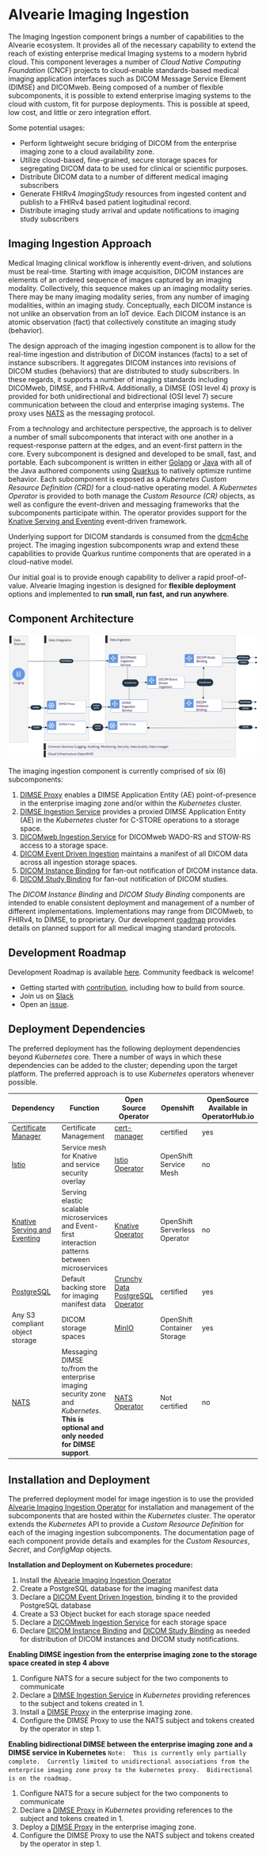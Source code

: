 # Alvearie Imaging Ingestion
  The Imaging Ingestion component brings a number of capabilities to the Alvearie ecosystem.  It provides all of the necessary capability to extend the reach of existing enterprise medical Imaging systems to a modern hybrid cloud.  This component leverages a number of *Cloud Native Computing Foundation* (CNCF) projects to cloud-enable standards-based medical imaging application interfaces such as DICOM Message Service Element (DIMSE) and DICOMweb.  Being composed of a number of flexible subcomponents, it is possible to extend enterprise imaging systems to the cloud with custom, fit for purpose deployments.  This is possible at speed, low cost, and little or zero integration effort.  
  
Some potential usages:

  - Perform lightweight secure bridging of DICOM from the enterprise imaging zone to a cloud availability zone.
  - Utilize cloud-based, fine-grained, secure storage spaces for segregating DICOM data to be used for clinical or scientific purposes.
  - Distribute DICOM data to a number of different medical imaging subscribers
  - Generate FHIRv4 *ImagingStudy* resources from ingested content and publish to a FHIRv4 based patient logitudinal record.
  - Distribute imaging study arrival and update notifications to imaging study subscribers


## Imaging Ingestion Approach
  Medical Imaging clinical workflow is inherently event-driven, and solutions must be real-time.  Starting with image acquisition, DICOM instances are elements of an ordered sequence of images captured by an imaging modality.  Collectively, this sequence makes up an imaging modality series.  There may be many imaging modality series, from any number of imaging modalities, within an imaging study.    Conceptually, each DICOM instance is not unlike an observation from an IoT device.  Each DICOM instance is an atomic observation (fact) that collectively constitute an imaging study (behavior).  

The design approach of the imaging ingestion component is to allow for the real-time ingestion and distribution of DICOM instances (facts) to a set of instance subscribers.  It aggregates DICOM instances into revisions of DICOM studies (behaviors) that are distributed to study subscribers.  In these regards, it supports a number of imaging standards including DICOMweb, DIMSE, and FHIRv4.  Additionally, a DIMSE (OSI level 4) proxy is provided for both unidirectional and bidirectional (OSI level 7) secure communication between the cloud and enterprise imaging systems.  The proxy uses [NATS](https://nats.io) as the messaging protocol.

From a technology and architecture perspective, the approach is to deliver a number of small subcomponents that interact with one another in a request-response pattern at the edges, and an event-first pattern in the core.  Every subcomponent is designed and developed to be small, fast, and portable.  Each subcomponent is written in either [Golang](https://golang.org) or [Java](https://www.java.com) with all of the Java authored components using [Quarkus](https://quarkus.io) to natively optimize runtime behavior.  Each subcomponent is exposed as a *Kubernetes Custom Resource Definition (CRD)* for a cloud-native operating model.  A *Kubernetes Operator* is provided to both manage the *Custom Resource (CR)*  objects, as well as configure the event-driven and messaging frameworks that the subcomponents participate within.  The operator provides support for the [Knative Serving and Eventing](https://knative.dev) event-driven framework.

Underlying support for DICOM standards is consumed from the [dcm4che](https://www.dcm4che.org) project.  The imaging ingestion subcomponents wrap and extend these capabilities to provide Quarkus runtime components that are operated in a cloud-native model.

Our initial goal is to provide enough capability to deliver a rapid proof-of-value. Alvearie Imaging ingestion is designed for **flexible deployment** options and implemented to **run small, run fast, and run anywhere**.

## Component Architecture
![AlvearieImagingIngestionArchitecture](docs/images/architecture.png)

The imaging ingestion component is currently comprised of six (6) subcomponents:
  
  1. [DIMSE Proxy](docs/dimse-proxy/overview.md) enables a DIMSE Application Entity (AE) point-of-presence in the enterprise imaging zone and/or within the *Kubernetes* cluster.  
  2. [DIMSE Ingestion Service](docs/dimse-ingestion-service/overview.md) provides a proxied DIMSE Application Entity (AE) in the *Kubernetes* cluster for C-STORE operations to a storage space.
  3. [DICOMweb Ingestion Service](docs/dicomweb-ingestion-service/overview.md) for DICOMweb WADO-RS and STOW-RS access to a storage space.
  4. [DICOM Event Driven Ingestion](docs/event-driven-ingestion/overview.md) maintains a manifest of all DICOM data across all ingestion storage spaces.
  5. [DICOM Instance Binding](docs/dicom-instance-binding/overview.md) for fan-out notification of DICOM instance data.
  6. [DICOM Study Binding](docs/dicom-study-binding/overview.md) for fan-out notification of DICOM studies.
  
 The *DICOM Instance Binding* and *DICOM Study Binding* components are intended to enable consistent deployment and management of a number of different implementations.  Implementations may range from DICOMweb, to FHIRv4, to DIMSE, to proprietary.  Our development [roadmap](docs/roadmap.md) provides details on planned support for all medical imaging standard protocols.

## Development Roadmap
  Development Roadmap is available [here](docs/roadmap.md).  Community feedback is welcome! 
  
  - Getting started with [contribution](CONTRIBUTING.md), including how to build from source.
  - Join us on [Slack](https://alvearie.slack.com/archives/C01SWTZEQP3)
  - Open an [issue](https://github.com/Alvearie/imaging-ingestion/issues).


## Deployment Dependencies
  The preferred deployment has the following deployment dependencies beyond *Kubernetes* core.  There a number of ways in which these dependencies can be added to the cluster; depending upon the target platform.  The preferred approach is to use *Kubernetes* operators whenever possible. 

  
| Dependency               | Function  |  Open Source Operator          | Openshift |  OpenSource Available in OperatorHub.io | Deployment Example  |
|--------------------------|-----------|------------------------------|-----------------------------|----------------------|---------------------------------------------|
|[Certificate Manager](https://cert-manager.io)| Certificate Management  | [cert-manager](https://github.com/jetstack/cert-manager) | certified | yes | |
| [Istio](https://istio.io)| Service mesh for Knative and service security overlay| [Istio Operator](https://github.com/istio/istio/tree/master/operator) |OpenShift Service Mesh |  no | |
|[Knative Serving and Eventing](https://knative.dev/docs/serving)| Serving elastic scalable microservices and Event-first interaction patterns between microservices | [Knative Operator](https://github.com/knative/operator) | OpenShift Serverless Operator | no | | 
|[PostgreSQL](https://www.postgresql.org)| Default backing store for imaging manifest data | [Crunchy Data PostgreSQL Operator ](https://github.com/CrunchyData/postgres-operator) | certified | yes | |
|Any S3 compliant object storage| DICOM storage spaces| [MinIO](https://github.com/minio/minio-operator) | OpenShift Container Storage |  yes |  |
|[NATS](https://nats.io)| Messaging DIMSE to/from the enterprise imaging security zone and *Kubernetes*.  **This is optional and only needed for DIMSE support**.| [NATS Operator](https://github.com/nats-io/nats-operator) |Not certified |  no | [example](examples/nats/README.md) |



## Installation and Deployment
  The preferred deployment model for image ingestion is to use the provided [Alvearie Imaging Ingestion Operator](imaging-ingestion-operator) for installation and management of the subcomponents that are hosted within the *Kubernetes* cluster.  The operator extends the *Kubernetes* API to provide a *Custom Resource Definition* for each of the imaging ingestion subcomponents.  The documentation page of each component provide details and examples for the *Custom Resources*, *Secret*, and *ConfigMap* objects. 

**Installation and Deployment on Kubernetes procedure:**
  1. Install the [Alvearie Imaging Ingestion Operator](imaging-ingestion-operator) 
  2. Create a PostgreSQL database for the imaging manifest data
  3. Declare a [DICOM Event Driven Ingestion](docs/event-driven-ingestion/overview.md), binding it to the provided PostgreSQL database
  4. Create a S3 Object bucket for each storage space needed
  5. Declare a [DICOMweb Ingestion Service](docs/dicomweb-ingestion-service/overview.md) for each storage space
  6. Declare [DICOM Instance Binding](docs/dicom-instance-binding/overview.md) and [DICOM Study Binding](docs/dicom-study-binding/overview.md) as needed for distribution of DICOM instances and DICOM study notifications.


**Enabling DIMSE ingestion from the enterprise imaging zone to the storage space created in step 4 above**
  1. Configure NATS for a secure subject for the two components to communicate 
  2. Declare a [DIMSE Ingestion Service](docs/dimse-ingestion-service/overview.md) in *Kubernetes* providing references to the subject and tokens created in 1.
  3. Install a [DIMSE Proxy](docs/dimse-proxy/overview.md) in the enterprise imaging zone. 
  4. Configure the DIMSE Proxy to use the NATS subject and tokens created by the operator in step 1.


**Enabling bidirectional DIMSE between the enterprise imaging zone and a DIMSE service in Kubernetes**
  `Note:  This is currently only partially complete.  Currently limited to unidirectional associations from the enterprise imaging zone proxy to the kubernetes proxy.  Bidirectional is on the roadmap.`
  1. Configure NATS for a secure subject for the two components to communicate
  2. Declare a [DIMSE Proxy](docs/dimse-proxy/overview.md) in *Kubernetes* providing references to the subject and tokens created in 1.
  3. Deploy a [DIMSE Proxy](docs/dimse-proxy/overview.md) in the enterprise imaging zone.  
  4. Configure the DIMSE Proxy to use the NATS subject and tokens created by the operator in step 1.
  

